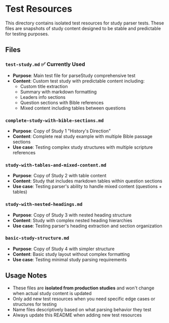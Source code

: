 # Test Resources

This directory contains isolated test resources for study parser tests. These files are snapshots of study content designed to be stable and predictable for testing purposes.

## Files

### `test-study.md` ✅ **Currently Used**
- **Purpose**: Main test file for parseStudy comprehensive test
- **Content**: Custom test study with predictable content including:
  - Custom title extraction
  - Summary with markdown formatting
  - Leaders info sections
  - Question sections with Bible references
  - Mixed content including tables between questions

### `complete-study-with-bible-sections.md`
- **Purpose**: Copy of Study 1 "History's Direction" 
- **Content**: Complete real study example with multiple Bible passage sections
- **Use case**: Testing complex study structures with multiple scripture references

### `study-with-tables-and-mixed-content.md`
- **Purpose**: Copy of Study 2 with table content
- **Content**: Study that includes markdown tables within question sections
- **Use case**: Testing parser's ability to handle mixed content (questions + tables)

### `study-with-nested-headings.md`
- **Purpose**: Copy of Study 3 with nested heading structure
- **Content**: Study with complex nested heading hierarchies
- **Use case**: Testing parser's heading extraction and section organization

### `basic-study-structure.md`
- **Purpose**: Copy of Study 4 with simpler structure
- **Content**: Basic study layout without complex formatting
- **Use case**: Testing minimal study parsing requirements

## Usage Notes

- These files are **isolated from production studies** and won't change when actual study content is updated
- Only add new test resources when you need specific edge cases or structures for testing
- Name files descriptively based on what parsing behavior they test
- Always update this README when adding new test resources